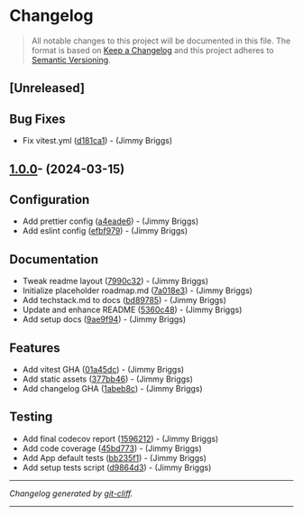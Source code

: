 # Changelog

> All notable changes to this project will be documented in this file. The format is based on
[Keep a Changelog](http://keepachangelog.com/) and this project adheres to
[Semantic Versioning](http://semver.org/).

## [Unreleased]

## Bug Fixes

- Fix vitest.yml ([d181ca1](https://github.com/noclocks/template-react-ts-starter/commit/d181ca1ee26b9134a43bbbb52713fa810ee13bd1))  - (Jimmy Briggs)

## [1.0.0](https://github.com/noclocks/template-react-ts-starter/tree/v1.0.0)- (2024-03-15)

## Configuration

- Add prettier config ([a4eade6](https://github.com/noclocks/template-react-ts-starter/commit/a4eade62fefb91906075aee1c60d91a7070f4580))  - (Jimmy Briggs)
- Add eslint config ([efbf979](https://github.com/noclocks/template-react-ts-starter/commit/efbf979bcee285e3ccd9ab529010e06e5b19719d))  - (Jimmy Briggs)

## Documentation

- Tweak readme layout ([7990c32](https://github.com/noclocks/template-react-ts-starter/commit/7990c321dd468c123af85b0036093b330cc84f18))  - (Jimmy Briggs)
- Initialize placeholder roadmap.md ([7a018e3](https://github.com/noclocks/template-react-ts-starter/commit/7a018e3852d476cc3227a705a6ce54a54ea59017))  - (Jimmy Briggs)
- Add techstack.md to docs ([bd89785](https://github.com/noclocks/template-react-ts-starter/commit/bd8978561e60bab9a107e4105fe371ff7489737b))  - (Jimmy Briggs)
- Update and enhance README ([5360c48](https://github.com/noclocks/template-react-ts-starter/commit/5360c48ae61b21dc5dee8a57878176555fca4b52))  - (Jimmy Briggs)
- Add setup docs ([9ae9f94](https://github.com/noclocks/template-react-ts-starter/commit/9ae9f94823ad198251b1abc6c039df0035529035))  - (Jimmy Briggs)

## Features

- Add vitest GHA ([01a45dc](https://github.com/noclocks/template-react-ts-starter/commit/01a45dc44cbdc2cc0deee5db60aebd23adfd4150))  - (Jimmy Briggs)
- Add static assets ([377bb46](https://github.com/noclocks/template-react-ts-starter/commit/377bb46c5d781b4257928d074d53669127efd395))  - (Jimmy Briggs)
- Add changelog GHA ([1abeb8c](https://github.com/noclocks/template-react-ts-starter/commit/1abeb8c8bc8fafa9fafbf92953c010a5c8d7ec0d))  - (Jimmy Briggs)

## Testing

- Add final codecov report ([1596212](https://github.com/noclocks/template-react-ts-starter/commit/159621211042dc23666b151ca7de1487c09ad682))  - (Jimmy Briggs)
- Add code coverage ([45bd773](https://github.com/noclocks/template-react-ts-starter/commit/45bd7731e42f685c9eb9746ece440d85c552dab8))  - (Jimmy Briggs)
- Add App default tests ([bb235f1](https://github.com/noclocks/template-react-ts-starter/commit/bb235f1969caef0443867c9053f37ce0b59212bf))  - (Jimmy Briggs)
- Add setup tests script ([d9864d3](https://github.com/noclocks/template-react-ts-starter/commit/d9864d327f778e24c48db6185f977ec4d77a2b9a))  - (Jimmy Briggs)

***
*Changelog generated by [git-cliff](https://github.com/orhun/git-cliff).*
***
